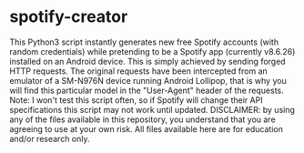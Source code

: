 # spotify-creator
This Python3 script instantly generates new free Spotify accounts (with random credentials) while pretending to be a Spotify app (currently v8.6.26) installed on an Android device. This is simply achieved by sending forged HTTP requests. The original requests have been intercepted from an emulator of a SM-N976N device running Android Lollipop, that is why you will find this particular model in the "User-Agent" header of the requests. Note: I won't test this script often, so if Spotify will change their API specifications this script may not work until updated. DISCLAIMER: by using any of the files available in this repository, you understand that you are agreeing to use at your own risk. All files available here are for education and/or research only.
